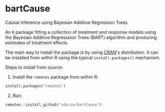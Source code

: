 bartCause
=========

Causal Inference using Bayesian Additive Regression Trees

An `R` package fitting a collection of treatment and response models using the Bayesian Additive Regresssion Trees (BART) algorithm and producing estimates of treatment effects.

The main way to install the package is by using [CRAN](https://cran.r-project.org/package=bartCause)'s distribution. It can be installed from within R using the typical `install.packages()` mechanism.

Steps to install from source:

1. Install the `remotes` package from within R:

```R
install.packages("remotes")
```

2. Run:

```R
remotes::install_github("vdorie/bartCause")
```
